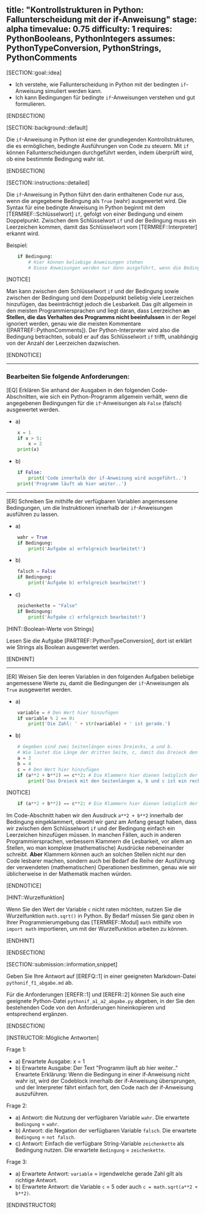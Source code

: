 title: "Kontrollstrukturen in Python: Fallunterscheidung mit der if-Anweisung"
stage: alpha
timevalue: 0.75
difficulty: 1
requires: PythonBooleans, PythonIntegers
assumes: PythonTypeConversion, PythonStrings, PythonComments
---

[SECTION::goal::idea]

- Ich verstehe, wie Fallunterscheidung in Python
mit der bedingten `if`-Anweisung simuliert werden kann.
- Ich kann Bedingungen für bedingte `if`-Anweisungen verstehen und gut formulieren.

[ENDSECTION]

[SECTION::background::default]

Die `if`-Anweisung in Python ist eine der grundlegenden Kontrollstrukturen, 
die es ermöglichen, bedingte Ausführungen von Code zu steuern. 
Mit `if` können Fallunterscheidungen durchgeführt werden, indem überprüft wird, 
ob eine bestimmte Bedingung wahr ist.

[ENDSECTION]

[SECTION::instructions::detailed]

Die `if`-Anweisung in Python führt den darin enthaltenen Code nur aus, 
wenn die angegebene Bedingung als `True` (wahr) ausgewertet wird.
Die Syntax für eine bedingte Anweisung in Python beginnt mit dem [TERMREF::Schlüsselwort] `if`, 
gefolgt von einer Bedingung und einem Doppelpunkt. 
Zwischen dem Schlüsselwort `if` und der Bedingung muss ein Leerzeichen kommen, 
damit das Schlüsselwort vom [TERMREF::Interpreter] erkannt wird.

Beispiel:
```python
    if Bedingung:
        # Hier können beliebige Anweisungen stehen
        # Diese Anweisungen werden nur dann ausgeführt, wenn die Bedingung wahr ist
```

[NOTICE]

Man kann zwischen dem Schlüsselwort `if` und der Bedingung sowie zwischen der Bedingung und 
dem Doppelpunkt beliebig viele Leerzeichen hinzufügen, das beeinträchtigt jedoch die Lesbarkeit. 
Das gilt allgemein in den meisten Programmiersprachen und liegt daran, 
dass Leerzeichen **an Stellen, die das Verhalten des Programms nicht beeinfulssen** in der Regel 
ignoriert werden, genau wie die meisten Kommentare ([PARTREF::PythonComments]). 
Der Python-Interpreter wird also die Bedingung betrachten, 
sobald er auf das Schlüsselwort `if` trifft, unabhängig von der Anzahl der Leerzeichen dazwischen.

[ENDNOTICE]
 
---

### Bearbeiten Sie folgende Anforderungen:

[EQ] Erklären Sie anhand der Ausgaben in den folgenden Code-Abschnitten, 
wie sich ein Python-Programm allgemein verhält, 
wenn die angegebenen Bedingungen für die `if`-Anweisungen als `False` (falsch) ausgewertet werden.

- a) 
```python
    x = 1
    if x > 5:
        x = 2
    print(x)
```
- b) 
```python
    if False:
        print('Code innerhalb der if-Anweisung wird ausgeführt..')
    print('Programm läuft ab hier weiter..')
```
---

[ER] Schreiben Sie mithilfe der verfügbaren Variablen angemessene Bedingungen, 
um die Instruktionen innerhalb der `if`-Anweisungen ausführen zu lassen.

- a) 
```python
    wahr = True
    if Bedingung:
        print('Aufgabe a) erfolgreich bearbeitet!')
```
- b) 
```python
    falsch = False
    if Bedingung:
        print('Aufgabe b) erfolgreich bearbeitet!')
```
- c) 
```python
    zeichenkette = "False"
    if Bedingung:
        print('Aufgabe c) erfolgreich bearbeitet!')
```

[HINT::Boolean-Werte von Strings]

Lesen Sie die Aufgabe [PARTREF::PythonTypeConversion],
dort ist erklärt wie Strings als Boolean ausgewertet werden.

[ENDHINT]

---

[ER] Weisen Sie den leeren Variablen in den folgenden Aufgaben beliebige angemessene Werte zu,
damit die Bedingungen der `if`-Anweisungen als `True` ausgewertet werden. 

- a) 
```python
    variable = # Den Wert hier hinzufügen
    if variable % 2 == 0:
        print('Die Zahl: ' + str(variable) + ' ist gerade.')
```
- b) 
```python
    # Gegeben sind zwei Seitenlängen eines Dreiecks, a und b. 
    # Wie lautet die Länge der dritten Seite, c, damit das Dreieck den Satz des Pythagoras erfüllt?
    a = 3
    b = 4
    c = # Den Wert hier hinzufügen
    if (a**2 + b**2) == c**2: # Die Klammern hier dienen lediglich der Lesbarkeit
        print('Das Dreieck mit den Seitenlängen a, b und c ist ein rechtwinkliges Dreieck.')
```

[NOTICE]

```python
    if (a**2 + b**2) == c**2: # Die Klammern hier dienen lediglich der Lesbarkeit
```
Im Code-Abschnitt haben wir den Ausdruck `a**2 + b**2` innerhalb der Bedingung eingeklammert, 
obwohl wir ganz am Anfang gesagt haben, dass wir zwischen dem Schlüsselwort `if` und 
der Bedingung einfach ein Leerzeichen hinzufügen müssen. In manchen Fällen, 
auch in anderen Programmiersprachen, verbessern Klammern die Lesbarkeit, vor allem an Stellen, 
wo man komplexe (mathematische) Ausdrücke nebeneinander schreibt. 
**Aber** Klammern können auch an solchen Stellen nicht nur den Code lesbarer machen, 
sondern auch bei Bedarf die Reihe der Ausführung der verwendeten (mathematischen) 
Operationen bestimmen, genau wie wir üblicherweise in der Mathematik machen würden. 

[ENDNOTICE]

[HINT::Wurzelfunktion]

Wenn Sie den Wert der Variable `c` nicht raten möchten, 
nutzen Sie die Wurzelfunktion `math.sqrt()` in Python. 
By Bedarf müssen Sie ganz oben in Ihrer Programmierumgebung das [TERMREF::Modul] `math` 
mithilfe von `import math` importieren, um mit der Wurzelfunktion arbeiten zu können.

[ENDHINT]

[ENDSECTION]

[SECTION::submission::information,snippet]

Geben Sie Ihre Antwort auf [EREFQ::1] in einer geeigneten Markdown-Datei `pythonif_f1_abgabe.md` ab.

Für die Anforderungen [EREFR::1] und [EREFR::2] können Sie auch
eine geeignete Python-Datei `pythonif_a1_a2_abgabe.py` abgeben, in der Sie den bestehenden Code 
von den Anforderungen hineinkopieren und entsprechend ergänzen.

[ENDSECTION]

[INSTRUCTOR::Mögliche Antworten]

Frage 1:  
- a) Erwartete Ausgabe: x = 1  
- b) Erwartete Ausgabe: Der Text "Programm läuft ab hier weiter.."  
Erwartete Erklärung:
Wenn die Bedingung in einer if-Anweisung nicht wahr ist, 
wird der Codeblock innerhalb der if-Anweisung übersprungen, 
und der Interpreter fährt einfach fort, den Code nach der if-Anweisung auszuführen.

Frage 2:  
- a) Antwort: die Nutzung der verfügbaren Variable `wahr`. 
Die erwartete `Bedingung` = `wahr`.  
- b) Antwort: die Negation der verfügbaren Variable `falsch`. 
Die erwartete `Bedingung` = `not falsch`.  
- c) Antwort: Einfach die verfügbare String-Variable `zeichenkette` als Bedingung nutzen. 
Die erwartete `Bedingung` = 
`zeichenkette`.

Frage 3:  
- a) Erwartete Antwort: `variable` = irgendwelche gerade Zahl gilt als richtige Antwort.  
- b) Erwartete Antwort: die Variable `c` = 5 oder auch `c = math.sqrt(a**2 + b**2)`.

[ENDINSTRUCTOR]
